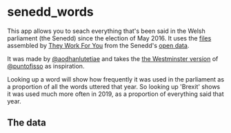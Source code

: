 # senedd_words

This app allows you to seach everything that's been said in the Welsh parliament (the Senedd) since the election of May 2016. It uses the [files](https://www.theyworkforyou.com/pwdata/scrapedxml/senedd/en/) assembled by [They Work For You](https://www.theyworkforyou.com/) from the Senedd's [open data](https://senedd.wales/help/open-data/).

It was made by [@aodhanlutetiae](https://x.com/aodhanlutetiae) and takes the [the Westminster version](https://parli-n-grams.puntofisso.net/) of [@puntofisso](https://puntofisso.net/) as inspiration.

Looking up a word will show how frequently it was used in the parliament as a proportion of all the words uttered that year. So looking up 'Brexit' shows it was used much more often in 2019, as a proportion of everything said that year.

## The data

